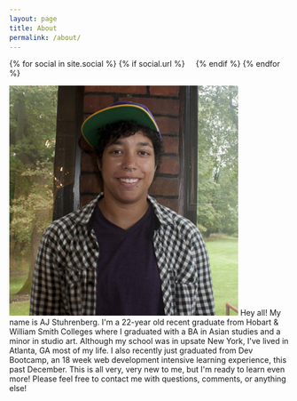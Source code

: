 ```yaml
---
layout: page
title: About
permalink: /about/
---
```


<div class="page-content">
  <div class="wrapper">
    {% for social in site.social %}
      {% if social.url %}
        <a class="icon-{{ social.icon }} social" href="{{ social.url }}">
          <i class="fa fa-{{ social.icon }}"></i>
        </a>
        &nbsp;&nbsp;&nbsp;
      {% endif %}
    {% endfor %}
  </div>
</div>

<p></p>

<img src="/assets/images/me.jpg">
Hey all! My name is AJ Stuhrenberg. I'm a 22-year old recent graduate from Hobart & William Smith Colleges where I graduated with a BA in Asian studies and a minor in studio art. Although my school was in upsate New York, I've lived in Atlanta, GA most of my life. I also recently just graduated from Dev Bootcamp, an 18 week web development intensive learning experience, this past December. This is all very, very new to me, but I'm ready to learn even more! Please feel free to contact me with questions, comments, or anything else!



